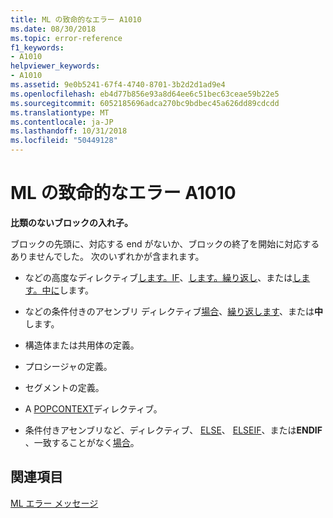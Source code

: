 ```yaml
---
title: ML の致命的なエラー A1010
ms.date: 08/30/2018
ms.topic: error-reference
f1_keywords:
- A1010
helpviewer_keywords:
- A1010
ms.assetid: 9e0b5241-67f4-4740-8701-3b2d2d1ad9e4
ms.openlocfilehash: eb4d77b856e93a8d64ee6c51bec63ceae59b22e5
ms.sourcegitcommit: 6052185696adca270bc9bdbec45a626dd89cdcdd
ms.translationtype: MT
ms.contentlocale: ja-JP
ms.lasthandoff: 10/31/2018
ms.locfileid: "50449128"
---
```

# <a name="ml-fatal-error-a1010"></a>ML の致命的なエラー A1010

**比類のないブロックの入れ子。**

ブロックの先頭に、対応する end がないか、ブロックの終了を開始に対応するありませんでした。 次のいずれかが含まれます。

- などの高度なディレクティブ[します。IF](../../assembler/masm/dot-if.md)、[します。繰り返し](../../assembler/masm/dot-repeat.md)、または[します。中に](../../assembler/masm/dot-while.md)します。

- などの条件付きのアセンブリ ディレクティブ[場合](../../assembler/masm/if-masm.md)、[繰り返します](../../assembler/masm/repeat.md)、または**中**します。

- 構造体または共用体の定義。

- プロシージャの定義。

- セグメントの定義。

- A [POPCONTEXT](../../assembler/masm/popcontext.md)ディレクティブ。

- 条件付きアセンブリなど、ディレクティブ、 [ELSE](../../assembler/masm/else-masm.md)、 [ELSEIF](../../assembler/masm/elseif-masm.md)、または**ENDIF** 、一致することがなく[場合](../../assembler/masm/if-masm.md)。

## <a name="see-also"></a>関連項目

[ML エラー メッセージ](../../assembler/masm/ml-error-messages.md)<br/>